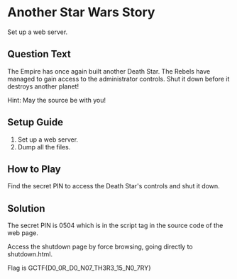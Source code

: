 # Another Star Wars Story
Set up a web server.

## Question Text
The Empire has once again built another Death Star. The Rebels have managed to gain access to the administrator controls. Shut it down before it destroys another planet!

Hint: May the source be with you!

## Setup Guide
1. Set up a web server.
2. Dump all the files.

## How to Play
Find the secret PIN to access the Death Star's controls and shut it down.

## Solution
The secret PIN is 0504 which is in the script tag in the source code of the web page.

Access the shutdown page by force browsing, going directly to shutdown.html.

Flag is GCTF{D0_0R_D0_N07_TH3R3_15_N0_7RY}
